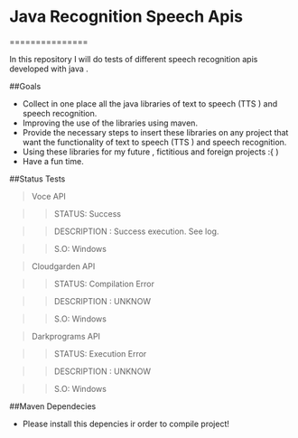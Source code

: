 # Java Recognition Speech Apis
===============

In this repository I will do tests of different speech recognition apis developed with java .

##Goals

  * Collect in one place all the java libraries of text to speech (TTS ) and speech recognition.
  * Improving the use of the libraries using maven.
  * Provide the necessary steps to insert these libraries on any project that want the functionality of text to speech (TTS ) and speech recognition.
  * Using these libraries for my future , fictitious and foreign projects :{ )
  * Have a fun time.

##Status Tests

> Voce API

 >> STATUS: Success
 
 >> DESCRIPTION : Success execution. See log.
 
 >> S.O: Windows

> Cloudgarden API

 >> STATUS: Compilation Error
 
 >> DESCRIPTION : UNKNOW

 >> S.O: Windows
 
> Darkprograms API

 >> STATUS: Execution Error
 
 >> DESCRIPTION : UNKNOW

 >> S.O: Windows 
 
##Maven Dependecies

  * Please install this depencies ir order to compile project!
